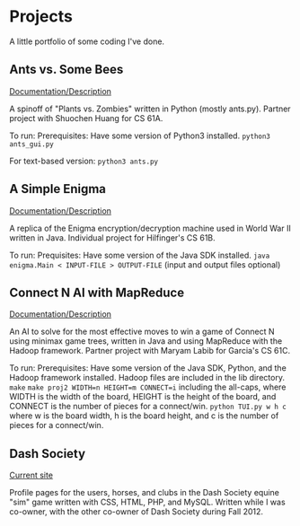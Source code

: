 Projects
========
A little portfolio of some coding I've done. 


Ants vs. Some Bees
----------------
[Documentation/Description](http://www-inst.eecs.berkeley.edu/~cs61a/sp13/projects/ants/ants.html)

A spinoff of "Plants vs. Zombies" written in Python (mostly ants.py). Partner project with Shuochen Huang for CS 61A. 

To run: 
Prerequisites: Have some version of Python3 installed.
	`python3 ants_gui.py`
	
For text-based version: 
	`python3 ants.py`


A Simple Enigma
-----------------
[Documentation/Description](https://inst.eecs.berkeley.edu/~cs61b/fa13/labs/proj0.pdf)

A replica of the Enigma encryption/decryption machine used in World War II written in Java. Individual project for Hilfinger's CS 61B. 

To run: 
Prequisites: Have some version of the Java SDK installed.
	`java enigma.Main < INPUT-FILE > OUTPUT-FILE`
(input and output files optional)


Connect N AI with MapReduce
-----------------
[Documentation/Description](http://www-inst.eecs.berkeley.edu/~cs61c/sp14/projs/02/)

An AI to solve for the most effective moves to win a game of Connect N using minimax game trees, written in Java and using MapReduce with the Hadoop framework. Partner project with Maryam Labib for Garcia's CS 61C. 

To run: 
Prerequisites: Have some version of the Java SDK, Python, and the Hadoop framework installed. Hadoop files are included in the lib directory.
	`make`
	`make proj2 WIDTH=n HEIGHT=m CONNECT=i`
including the all-caps, where WIDTH is the width of the board, HEIGHT is the height of the board, and CONNECT is the number of pieces for a connect/win.
	`python TUI.py w h c`
where w is the board width, h is the board height, and c is the number of pieces for a connect/win. 

Dash Society
----------------
[Current site](http://dashsociety.com)

Profile pages for the users, horses, and clubs in the Dash Society equine "sim" game written with CSS, HTML, PHP, and MySQL. Written while I was co-owner, with the other co-owner of Dash Society during Fall 2012.